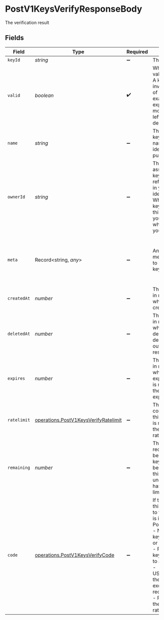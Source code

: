 # PostV1KeysVerifyResponseBody

The verification result


## Fields

| Field                                                                                                                                                                                                                                                                                                               | Type                                                                                                                                                                                                                                                                                                                | Required                                                                                                                                                                                                                                                                                                            | Description                                                                                                                                                                                                                                                                                                         | Example                                                                                                                                                                                                                                                                                                             |
| ------------------------------------------------------------------------------------------------------------------------------------------------------------------------------------------------------------------------------------------------------------------------------------------------------------------- | ------------------------------------------------------------------------------------------------------------------------------------------------------------------------------------------------------------------------------------------------------------------------------------------------------------------- | ------------------------------------------------------------------------------------------------------------------------------------------------------------------------------------------------------------------------------------------------------------------------------------------------------------------- | ------------------------------------------------------------------------------------------------------------------------------------------------------------------------------------------------------------------------------------------------------------------------------------------------------------------- | ------------------------------------------------------------------------------------------------------------------------------------------------------------------------------------------------------------------------------------------------------------------------------------------------------------------- |
| `keyId`                                                                                                                                                                                                                                                                                                             | *string*                                                                                                                                                                                                                                                                                                            | :heavy_minus_sign:                                                                                                                                                                                                                                                                                                  | The id of the key                                                                                                                                                                                                                                                                                                   | key_1234                                                                                                                                                                                                                                                                                                            |
| `valid`                                                                                                                                                                                                                                                                                                             | *boolean*                                                                                                                                                                                                                                                                                                           | :heavy_check_mark:                                                                                                                                                                                                                                                                                                  | Whether the key is valid or not.<br/>A key could be invalid for a number of reasons, for example if it has expired, has no more verifications left or if it has been deleted.                                                                                                                                       | true                                                                                                                                                                                                                                                                                                                |
| `name`                                                                                                                                                                                                                                                                                                              | *string*                                                                                                                                                                                                                                                                                                            | :heavy_minus_sign:                                                                                                                                                                                                                                                                                                  | The name of the key, give keys a name to easily identifiy their purpose                                                                                                                                                                                                                                             | Customer X                                                                                                                                                                                                                                                                                                          |
| `ownerId`                                                                                                                                                                                                                                                                                                           | *string*                                                                                                                                                                                                                                                                                                            | :heavy_minus_sign:                                                                                                                                                                                                                                                                                                  | The id of the tenant associated with this key. Use whatever reference you have in your system to identify the tenant. When verifying the key, we will send this field back to you, so you know who is accessing your API.                                                                                           | user_123                                                                                                                                                                                                                                                                                                            |
| `meta`                                                                                                                                                                                                                                                                                                              | Record<string, *any*>                                                                                                                                                                                                                                                                                               | :heavy_minus_sign:                                                                                                                                                                                                                                                                                                  | Any additional metadata you want to store with the key                                                                                                                                                                                                                                                              | {<br/>"roles": [<br/>"admin",<br/>"user"<br/>],<br/>"stripeCustomerId": "cus_1234"<br/>}                                                                                                                                                                                                                            |
| `createdAt`                                                                                                                                                                                                                                                                                                         | *number*                                                                                                                                                                                                                                                                                                            | :heavy_minus_sign:                                                                                                                                                                                                                                                                                                  | The unix timestamp in milliseconds when the key was created                                                                                                                                                                                                                                                         | 0                                                                                                                                                                                                                                                                                                                   |
| `deletedAt`                                                                                                                                                                                                                                                                                                         | *number*                                                                                                                                                                                                                                                                                                            | :heavy_minus_sign:                                                                                                                                                                                                                                                                                                  | The unix timestamp in milliseconds when the key was deleted. We don't delete the key outright, you can restore it later.                                                                                                                                                                                            | 0                                                                                                                                                                                                                                                                                                                   |
| `expires`                                                                                                                                                                                                                                                                                                           | *number*                                                                                                                                                                                                                                                                                                            | :heavy_minus_sign:                                                                                                                                                                                                                                                                                                  | The unix timestamp in milliseconds when the key will expire. If this field is null or undefined, the key is not expiring.                                                                                                                                                                                           | 123                                                                                                                                                                                                                                                                                                                 |
| `ratelimit`                                                                                                                                                                                                                                                                                                         | [operations.PostV1KeysVerifyRatelimit](../../models/operations/postv1keysverifyratelimit.md)                                                                                                                                                                                                                        | :heavy_minus_sign:                                                                                                                                                                                                                                                                                                  | The ratelimit configuration for this key. If this field is null or undefined, the key has no ratelimit.                                                                                                                                                                                                             | {<br/>"limit": 10,<br/>"remaining": 9,<br/>"reset": 3600000<br/>}                                                                                                                                                                                                                                                   |
| `remaining`                                                                                                                                                                                                                                                                                                         | *number*                                                                                                                                                                                                                                                                                                            | :heavy_minus_sign:                                                                                                                                                                                                                                                                                                  | The number of requests that can be made with this key before it becomes invalid. If this field is null or undefined, the key has no request limit.                                                                                                                                                                  | 1000                                                                                                                                                                                                                                                                                                                |
| `code`                                                                                                                                                                                                                                                                                                              | [operations.PostV1KeysVerifyCode](../../models/operations/postv1keysverifycode.md)                                                                                                                                                                                                                                  | :heavy_minus_sign:                                                                                                                                                                                                                                                                                                  | If the key is invalid this field will be set to the reason why it is invalid.<br/>Possible values are:<br/>- NOT_FOUND: the key does not exist or has expired<br/>- FORBIDDEN: the key is not allowed to access the api<br/>- USAGE_EXCEEDED: the key has exceeded its request limit<br/>- RATE_LIMITED: the key has been ratelimited,<br/> | NOT_FOUND                                                                                                                                                                                                                                                                                                           |